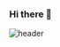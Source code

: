 ### Hi there 👋
![header](https://capsule-render.vercel.app/api?type=Rect&color=auto&height=300&section=header&text=capsule%20render&fontSize=90)
<!--
**dev-jay-yong/dev-jay-yong** is a ✨ _special_ ✨ repository because its `README.md` (this file) appears on your GitHub profile.

Here are some ideas to get you started:

[![PYTHON](https://img.shields.io/amo/stars/python?color=white&label=PYTHON&logo=PYTHON&logoColor=white)](https://www.python.org/)

- 🔭 I’m currently working on ...
- 🌱 I’m currently learning ...
- 👯 I’m looking to collaborate on ...
- 🤔 I’m looking for help with ...
- 💬 Ask me about ...
- 📫 How to reach me: ...
- 😄 Pronouns: ...
- ⚡ Fun fact: ...
-->
